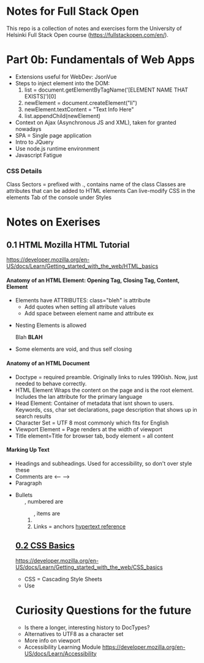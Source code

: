 # Notes for Full Stack Open
This repo is a collection of notes and exercises form the University of Helsinki Full Stack Open course (https://fullstackopen.com/en/). 

# Part 0b: Fundamentals of Web Apps 
- Extensions useful for WebDev: JsonVue
- Steps to inject element into the DOM: 
    1. list = document.getElementByTagName('[ELEMENT NAME THAT EXISTS]')[0]
    2. newElement = document.createElement("li")
    3. newElement.textContent = "Text Info Here"
    4. list.appendChild(newElement)
- Context on Ajax (Asynchronous JS and XML), taken for granted nowadays 
- SPA = Single page application
- Intro to JQuery
- Use node.js runtime environment
- Javascript Fatigue

### CSS Details 
Class Sectors = prefixed with ., contains name of the class 
Classes are attributes that can be added to HTML elements 
Can live-modify CSS in the elements Tab of the console under Styles 

# Notes on Exerises 
## 0.1 HTML Mozilla HTML Tutorial 
https://developer.mozilla.org/en-US/docs/Learn/Getting_started_with_the_web/HTML_basics 
#### Anatomy of an HTML Element: Opening Tag, Closing Tag, Content, Element
- Elements have ATTRIBUTES: class="bleh" is attribute
  - Add quotes when setting all attribute values
  - Add space between element name and attribute  ex <p class="a">
- Nesting Elements is allowed <p> Blah <b>BLAH</b> </p>
- Some elements are void, and thus self closing <img attribute="" />
#### Anatomy of an HTML Document
- Doctype = required preamble. Originally links to rules 1990ish. Now, just needed to behave correctly. 
- HTML Element Wraps the content on the page and is the root element. Includes the lan attribute for the primary language 
- Head Element: Container of metadata that isnt shown to users. Keywords, css, char set declarations, page description that shows up in search results 
- Character Set = UTF 8 most commonly which fits for English 
- Viewport Element = Page renders at the width of viewport
- Title element=Title for browser tab, body element = all content 
#### Marking Up Text 
- Headings and subheadings. Used for accessibility, so don't over style these 
- Comments are <-- -->
- Paragraph <p>
- Bullets <ul>, numbered are <ol>, items are <li>
- Links = anchors <a href="link"> hypertext reference 

## 0.2 CSS Basics
https://developer.mozilla.org/en-US/docs/Learn/Getting_started_with_the_web/CSS_basics
- CSS = Cascading Style Sheets 
- Use <link href="main.css" rel="stylesheet">



# Curiosity Questions for the future
- Is there a longer, interesting history to DocTypes? 
- Alternatives to UTF8 as a character set 
- More info on viewport
- Accessibility Learning Module https://developer.mozilla.org/en-US/docs/Learn/Accessibility 

